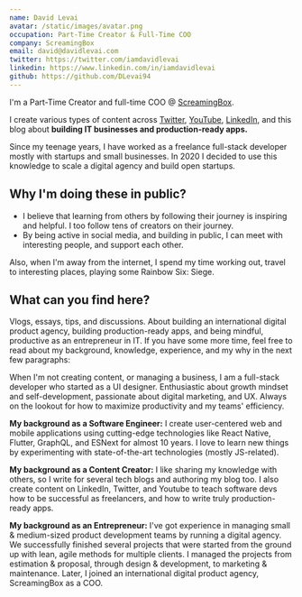 ```yaml
---
name: David Levai
avatar: /static/images/avatar.png
occupation: Part-Time Creator & Full-Time COO
company: ScreamingBox
email: david@davidlevai.com
twitter: https://twitter.com/iamdavidlevai
linkedin: https://www.linkedin.com/in/iamdavidlevai
github: https://github.com/DLevai94
---
```


I'm a Part-Time Creator and full-time COO @ [ScreamingBox](https://screamingbox.com).

I create various types of content across [Twitter](https://twitter.com/iamdavidlevai), [YouTube](https://dvdlv.me), [LinkedIn](https://linkedin.com/in/iamdavidlevai), and this blog about **building IT businesses and production-ready apps.**

Since my teenage years, I have worked as a freelance full-stack developer mostly with
startups and small businesses. In 2020 I decided to use this knowledge to scale a
digital agency and build open startups.

## Why I'm doing these in public?

- I believe that learning from others by following their journey is inspiring and helpful. I too follow tens of creators on their journey.
- By being active in social media, and building in public, I can meet with interesting people, and support each other.

Also, when I'm away from the internet, I spend my time working out, travel to interesting places, playing some Rainbow Six: Siege.

## What can you find here?

Vlogs, essays, tips, and discussions. About building an international digital product
agency, building production-ready apps, and being mindful, productive as an
entrepreneur in IT. If you have some more time, feel free to read about my background,
knowledge, experience, and my why in the next few paragraphs:

When I'm not creating content, or managing a business, I am a full-stack developer who
started as a UI designer. Enthusiastic about growth mindset and self-development,
passionate about digital marketing, and UX. Always on the lookout for how to maximize
productivity and my teams' efficiency.

**My background as a Software Engineer:** I create user-centered web and
mobile applications using cutting-edge technologies like React Native, Flutter,
GraphQL, and ESNext for almost 10 years. I love to learn new things by experimenting
with state-of-the-art technologies (mostly JS-related).

**My background as a Content Creator:** I like sharing my knowledge with
others, so I write for several tech blogs and authoring my blog too. I also create
content on LinkedIn, Twitter, and Youtube to teach software devs how to be successful
as freelancers, and how to write truly production-ready apps.

**My background as an Entrepreneur:** I've got experience in managing small &
medium-sized product development teams by running a digital agency. We successfully
finished several projects that were started from the ground up with lean, agile
methods for multiple clients. I managed the projects from estimation & proposal,
through design & development, to marketing & maintenance. Later, I joined an
international digital product agency, ScreamingBox as a COO.